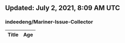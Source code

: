 ## Updated: July 2, 2021, 8:09 AM UTC


### indeedeng/Mariner-Issue-Collector
|**Title**|**Age**|
|:----|:----|